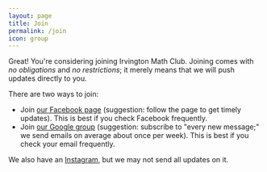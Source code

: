 ```yaml
---
layout: page
title: Join
permalink: /join
icon: group
---
```


Great! You're considering joining Irvington Math Club. Joining comes with *no obligations* and *no restrictions*; it merely means that we will push updates directly to you.

There are two ways to join:

 - Join [our Facebook page](https://www.facebook.com/groups/ihsmathclub) (suggestion: follow the page to get timely updates). This is best if you check Facebook frequently.
 - Join [our Google group](https://groups.google.com/g/ihs-math-club) (suggestion: subscribe to "every new message;" we send emails on average about once per week). This is best if you check your email frequently.

We also have an [Instagram](https://www.instagram.com/ihsmath/), but we may not send all updates on it.
